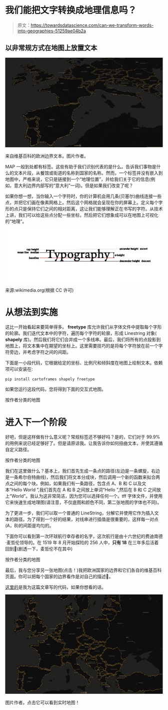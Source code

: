 # 我们能把文字转换成地理信息吗？

> 原文：<https://towardsdatascience.com/can-we-transform-words-into-geographies-51259ae04b2a>

## 以非常规方式在地图上放置文本

![](img/901f0c5d526fd298c5dd38e18cfd4feb.png)

来自维基百科的欧洲边界文本。图片作者。

MAP 一般到处都有标签。这些有助于我们识别代表的是什么。告诉我们事物是什么的文本片段，从餐馆或街道的名称到国家的名称。然而，一个标签并没有嵌入到地图中，严格来说，它只是链接到一个“地理位置”，并给我们关于它的信息(例如，意大利边界内部写的“意大利”一词)。但是如果我们改变了呢？

如果你想一想，当你输入一个字符时，你的计算机会用几条(贝塞尔)曲线连接一些点，并把它们画在像素网格上。然后这个网格就会呈现在你的屏幕上。定义每个字形的点只是保持它们之间的相对距离，这让我们能够理解正在书写的字符。从技术上讲，我们可以给这些点分配一些坐标，然后把它们想象成可以在地图上可视化的“地理”。

![](img/1fd123cbcdd9762bdc389cd93de02ad6.png)

来源:wikimedia.org(根据 CC 许可)

# 从想法到实施

这比一开始看起来要简单得多。 **freetype** 库允许我们从字体文件中提取每个字形的轮廓。我们迭代文本中的字符，遍历每个字符的轮廓，形成 Linestring 对象( **shapely** 库)。然后我们将它们合并成一个多线串。最后，我们将所有的点投影到地图上，将文本集中在期望的坐标上。这里需要技巧的是将每个字符放在前一个字符旁边，并考虑字符之间的间距。

下面是一小段代码，它根据给定的坐标、比例尺和倾斜度在地图上绘制文本。依赖项可以安装在:

```
pip install cartoframes shapely freetype
```

如果您运行这段代码，您将得到下面的交互式地图。

按作者分类的地图

# 进入下一个阶段

好吧，但是这样做有什么意义呢？常规标签还不够好吗？是的，它们对于 99.9%的用例来说已经足够好了。但是请原谅我。让我告诉你如何扭曲文本，并使其遵循自定义路径。

按作者分类的地图

我们在这里做什么？基本上，我们首先生成一条点的路径(左边是一条螺旋，右边是一条希尔伯特曲线)，然后我们将文本分成块，然后调用一个新的函数来拟合两点之间的每个块。例如，如果我们有一条路径，包含点 A、B 和 C 以及文本“Hello World ”,我们首先在 A 和 B 之间放上单词“Hello ”,然后在 B 和 C 之间放上“World”。我认为这非常简洁，因为您可以选择任何一个。tff 字体文件，并使用它来快速生成地理图(请注意，不仅底图和颜色不同，第二张地图的字体也不同)。

为了更进一步，我们可以取一个普通的 LineString，分解它并使用它作为插入文本的路径。为了得到一个好的结果，对线串进行插值是很重要的，这样每一对点(A，B)的间距是均匀的。

下面你可以看到第一次环球航行幸存者的名字，这次航行是由十六世纪的费迪南德·麦哲伦领导的。在 1519 年 8 月开始探险的 256 人中，**只有 18** 在三年多后活着回到🫢(剧透一下，麦哲伦不在其中)

按作者分类的地图

最后，我与您分享另一张地图(点击！)我把欧洲国家的边界和它们各自的维基百科页面。你可以把每个国家的边界看作是对自己的描述🤯。

[这里的](https://github.com/juanluisrto/blogposts/blob/main/text_to_geom/blogpost.ipynb)是我为这篇文章写的代码，如果你想看的话。

[![](img/78a6adfa7ed5c55e770265d278add2b8.png)](https://gcp-us-east1.app.carto.com/map/bd40262d-b91f-4a39-9157-361b86e1efb5)

图片作者。点击它可以看到实时地图！